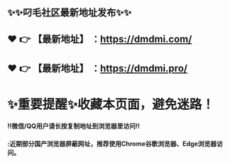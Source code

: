 :sparkles::sparkles:叼毛社区最新地址发布:sparkles::sparkles:
------

:heart: :point_right: 【最新地址】 ：https://dmdmi.com/
------

:heart: :point_right: 【最新地址】 ：https://dmdmi.pro/
------
# :sparkles:重要提醒:sparkles:收藏本页面，避免迷路！
#### ‼️微信/QQ用户请长按复制地址到浏览器里访问‼
#### :近期部分国产浏览器屏蔽网址，推荐使用Chrome谷歌浏览器、Edge浏览器访问。
